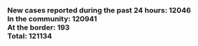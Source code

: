 ### New cases reported during the past 24 hours: 12046<br/>In the community: 120941<br/>At the border: 193<br/>Total: 121134